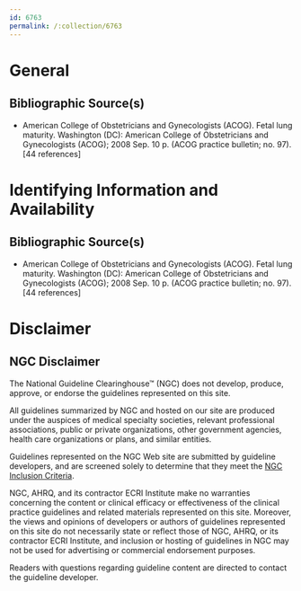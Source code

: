 ```yaml
---
id: 6763
permalink: /:collection/6763
---
```


# General

## Bibliographic Source(s)

- American College of Obstetricians and Gynecologists (ACOG). Fetal lung maturity. Washington (DC): American College of Obstetricians and Gynecologists (ACOG); 2008 Sep. 10 p. (ACOG practice bulletin; no. 97). [44 references]

# Identifying Information and Availability

## Bibliographic Source(s)

- American College of Obstetricians and Gynecologists (ACOG). Fetal lung maturity. Washington (DC): American College of Obstetricians and Gynecologists (ACOG); 2008 Sep. 10 p. (ACOG practice bulletin; no. 97). [44 references]

# Disclaimer

## NGC Disclaimer

The National Guideline Clearinghouse™ (NGC) does not develop, produce, approve, or endorse the guidelines represented on this site.

All guidelines summarized by NGC and hosted on our site are produced under the auspices of medical specialty societies, relevant professional associations, public or private organizations, other government agencies, health care organizations or plans, and similar entities.

Guidelines represented on the NGC Web site are submitted by guideline developers, and are screened solely to determine that they meet the [NGC Inclusion Criteria](/help-and-about/summaries/inclusion-criteria).

NGC, AHRQ, and its contractor ECRI Institute make no warranties concerning the content or clinical efficacy or effectiveness of the clinical practice guidelines and related materials represented on this site. Moreover, the views and opinions of developers or authors of guidelines represented on this site do not necessarily state or reflect those of NGC, AHRQ, or its contractor ECRI Institute, and inclusion or hosting of guidelines in NGC may not be used for advertising or commercial endorsement purposes.

Readers with questions regarding guideline content are directed to contact the guideline developer.

